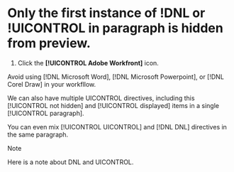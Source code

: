 # Only the first instance of !DNL or !UICONTROL in paragraph is hidden from preview.

1. Click the **[!UICONTROL Adobe Workfront]** icon.

Avoid using [!DNL Microsoft Word], [!DNL Microsoft Powerpoint], or [!DNL Corel Draw] in your workfllow.

We can also have multiple UICONTROL directives, including this [!UICONTROL not hidden] and [!UICONTROL displayed] items in a single [!UICONTROL paragraph].

You can even mix [!UICONTROL UICONTROL] and [!DNL DNL] directives in the same paragraph.

> [!NOTE]
> Here is a note about DNL and UICONTROL.
